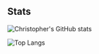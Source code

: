 ## Stats
![Christopher's GitHub stats](https://github-readme-stats.vercel.app/api?username=cbbartlett&theme=shadow_blue&show_icons=true)

![Top Langs](https://github-readme-stats.vercel.app/api/top-langs/?username=cbbartlett&theme=shadow_blue&layout=compact)
